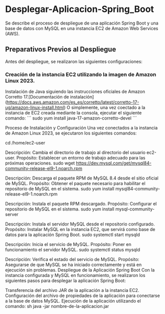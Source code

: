 # Desplegar-Aplicacion-Spring_Boot
Se describe el proceso de despliegue de una aplicación Spring Boot y una base de datos con MySQL en una instancia EC2 de Amazon Web Services (AWS).

## Preparativos Previos al Despliegue
Antes del despliegue, se realizaron las siguientes configuraciones:

### Creación de la instancia EC2 utilizando la imagen de Amazon Linux 2023.
Instalación de Java siguiendo las instrucciones oficiales de Amazon Corretto 17.[Documentación de instalación] (https://docs.aws.amazon.com/es_es/corretto/latest/corretto-17-ug/amazon-linux-install.html)
O simplemente, una vez coectado a la instancia de EC2 creada mediante la consola, ejecutar el siguiente comando:
´´´
sudo yum install java-17-amazon-corretto-devel
´´´

Proceso de Instalación y Configuración
Una vez conectados a la instancia de Amazon Linux 2023, se ejecutaron los siguientes comandos:

cd /home/ec2-user

Descripción: Cambia el directorio de trabajo al directorio del usuario ec2-user.
Propósito: Establecer un entorno de trabajo adecuado para las próximas operaciones.
sudo wget https://dev.mysql.com/get/mysql84-community-release-el9-1.noarch.rpm

Descripción: Descarga el paquete RPM de MySQL 8.4 desde el sitio oficial de MySQL.
Propósito: Obtener el paquete necesario para habilitar el repositorio de MySQL en el sistema.
sudo yum install mysql84-community-release-el9-1.noarch.rpm

Descripción: Instala el paquete RPM descargado.
Propósito: Configurar el repositorio de MySQL en el sistema.
sudo yum install mysql-community-server

Descripción: Instala el servidor MySQL desde el repositorio configurado.
Propósito: Instalar MySQL en la instancia EC2, que servirá como base de datos para la aplicación Spring Boot.
sudo systemctl start mysqld

Descripción: Inicia el servicio de MySQL.
Propósito: Poner en funcionamiento el servidor MySQL.
sudo systemctl status mysqld

Descripción: Verifica el estado del servicio de MySQL.
Propósito: Asegurarse de que MySQL se ha iniciado correctamente y está en ejecución sin problemas.
Despliegue de la Aplicación Spring Boot
Con la instancia configurada y MySQL en funcionamiento, se realizaron los siguientes pasos para desplegar la aplicación Spring Boot:

Transferencia del archivo JAR de la aplicación a la instancia EC2.
Configuración del archivo de propiedades de la aplicación para conectarse a la base de datos MySQL.
Ejecución de la aplicación utilizando el comando:
sh
java -jar nombre-de-la-aplicacion.jar
